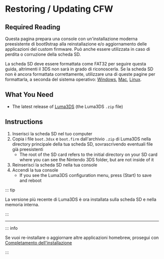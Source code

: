 # Restoring / Updating CFW

## Required Reading

Questa pagina prepara una console con un'installazione moderna preesistente di boot9strap alla reinstallazione e/o aggiornamento delle applicazioni del custom firmware. Può anche essere utilizzata in caso di perdita o corruzione della scheda SD.

La scheda SD deve essere formattata come FAT32 per seguire questa guida, altrimenti il 3DS non sarà in grado di riconoscerla. Se la scheda SD non è ancora formattata correttamente, utilizzare una di queste pagine per formattarla, a seconda del sistema operativo: [Windows](formatting-sd-\(windows\)), [Mac](formatting-sd-\(mac\)), [Linux](formatting-sd-\(linux\)).

## What You Need

- The latest release of [Luma3DS](https://github.com/LumaTeam/Luma3DS/releases/latest) (the Luma3DS `.zip` file)

## Instructions

1. Inserisci la scheda SD nel tuo computer
2. Copia i file `boot.3dsx` e `boot.firm` dall'archivio `.zip` di Luma3DS nella directory principale della tua scheda SD, sovrascrivendo eventuali file già preesistenti
   - The root of the SD card refers to the initial directory on your SD card where you can see the Nintendo 3DS folder, but are not inside of it
3. Reinserisci la scheda SD nella tua console
4. Accendi la tua console
   - If you see the Luma3DS configuration menu, press (Start) to save and reboot

::: tip

La versione più recente di Luma3DS è ora installata sulla scheda SD e nella memoria interna.

:::

___

::: info

Se vuoi re-installare o aggiornare altre applicazioni homebrew, prosegui con [Completamento dell'installazione](finalizing-setup)

:::

